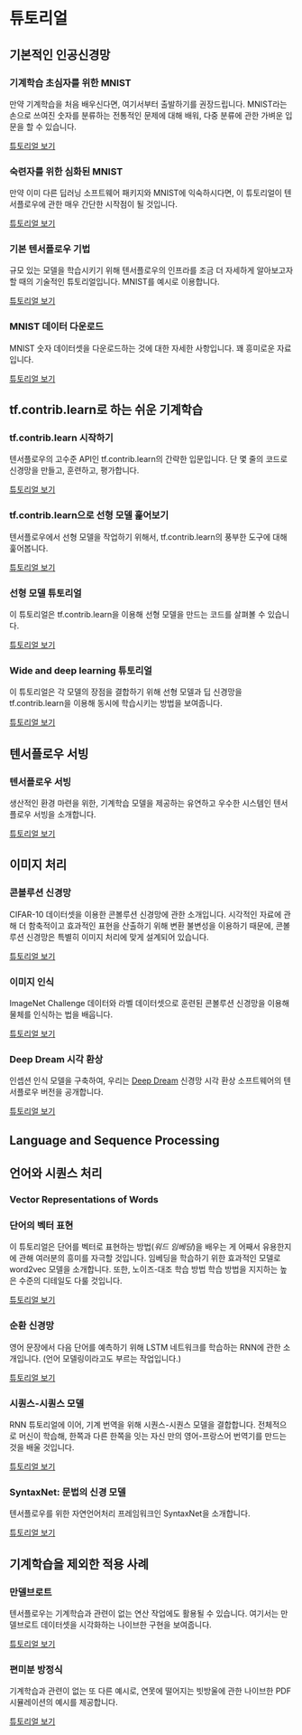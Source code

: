 # 튜토리얼

## 기본적인 인공신경망

### 기계학습 초심자를 위한 MNIST

만약 기계학습을 처음 배우신다면, 여기서부터 출발하기를 권장드립니다. MNIST라는 손으로 쓰여진 숫자를 분류하는 전통적인 문제에 대해 배워, 다중 분류에 관한 가벼운 입문을 할 수 있습니다.

[튜토리얼 보기](../tutorials/mnist/beginners/index.md)


### 숙련자를 위한 심화된 MNIST

만약 이미 다른 딥러닝 소프트웨어 패키지와 MNIST에 익숙하시다면, 이 튜토리얼이 텐서플로우에 관한 매우 간단한 시작점이 될 것입니다.

[튜토리얼 보기](../tutorials/mnist/pros/index.md)

### 기본 텐서플로우 기법

규모 있는 모델을 학습시키기 위해 텐서플로우의 인프라를 조금 더 자세하게 알아보고자 할 때의 기술적인 튜토리얼입니다. MNIST를 예시로 이용합니다.

[튜토리얼 보기](../tutorials/mnist/tf/index.md)

### MNIST 데이터 다운로드

MNIST 숫자 데이터셋을 다운로드하는 것에 대한 자세한 사항입니다. 꽤 흥미로운 자료입니다.

[튜토리얼 보기](../tutorials/mnist/download/index.md)


## tf.contrib.learn로 하는 쉬운 기계학습

### tf.contrib.learn 시작하기

텐서플로우의 고수준 API인 tf.contrib.learn의 간략한 입문입니다. 단 몇 줄의 코드로 신경망을 만들고, 훈련하고, 평가합니다.

[튜토리얼 보기](../tutorials/tflearn/index.md)

### tf.contrib.learn으로 선형 모델 훑어보기

텐서플로우에서 선형 모델을 작업하기 위해서, tf.contrib.learn의 풍부한 도구에 대해 훑어봅니다.

[튜토리얼 보기](../tutorials/linear/overview.md)

### 선형 모델 튜토리얼

이 튜토리얼은 tf.contrib.learn을 이용해 선형 모델을 만드는 코드를 살펴볼 수 있습니다.

[튜토리얼 보기](../tutorials/wide/index.md)

### Wide and deep learning 튜토리얼

이 튜토리얼은 각 모델의 장점을 결합하기 위해 선형 모델과 딥 신경망을 tf.contrib.learn을 이용해 동시에 학습시키는 방법을 보여줍니다.

[튜토리얼 보기](../tutorials/wide_and_deep/index.md)


## 텐서플로우 서빙

### 텐서플로우 서빙

생산적인 환경 마련을 위한, 기계학습 모델을 제공하는 유연하고 우수한 시스템인 텐서플로우 서빙을 소개합니다.

[튜토리얼 보기](../tutorials/tfserve/index.md)


## 이미지 처리

### 콘볼루션 신경망

CIFAR-10 데이터셋을 이용한 콘볼루션 신경망에 관한 소개입니다. 시각적인 자료에 관해 더 함축적이고 효과적인 표현을 산출하기 위해 변환 불변성을 이용하기 때문에, 콘볼루션 신경망은 특별히 이미지 처리에 맞게 설계되어 있습니다.

[튜토리얼 보기](../tutorials/deep_cnn/index.md)

### 이미지 인식

ImageNet Challenge 데이터와 라벨 데이터셋으로 훈련된 콘볼루션 신경망을 이용해 물체를 인식하는 법을 배웁니다.

[튜토리얼 보기](../tutorials/image_recognition/index.md)

### Deep Dream 시각 환상

인셉션 인식 모델을 구축하여, 우리는 [Deep Dream](https://github.com/google/deepdream) 신경망 시각 환상 소프트웨어의 텐서플로우 버전을 공개합니다.

[튜토리얼 보기](https://www.tensorflow.org/code/tensorflow/examples/tutorials/deepdream/deepdream.ipynb)


## Language and Sequence Processing
## 언어와 시퀀스 처리

### Vector Representations of Words
### 단어의 벡터 표현

이 튜토리얼은 단어를 벡터로 표현하는 방법(*워드 임베딩*)을 배우는 게 어째서 유용한지에 관해 여러분의 흥미를 자극할 것입니다. 임베딩을 학습하기 위한 효과적인 모델로 word2vec 모델을 소개합니다. 또한, 노이즈-대조 학습 방법 학습 방법을 지지하는 높은 수준의 디테일도 다룰 것입니다.

[튜토리얼 보기](../tutorials/word2vec/index.md)

### 순환 신경망

영어 문장에서 다음 단어를 예측하기 위해 LSTM 네트워크를 학습하는 RNN에 관한 소개입니다. (언어 모델링이라고도 부르는 작업입니다.)

[튜토리얼 보기](../tutorials/recurrent/index.md)

### 시퀀스-시퀀스 모델

RNN 튜토리얼에 이어, 기계 번역을 위해 시퀀스-시퀀스 모델을 결합합니다. 전체적으로 머신이 학습해, 한쪽과 다른 한쪽을 잇는 자신 만의 영어-프랑스어 번역기를 만드는 것을 배울 것입니다.

[튜토리얼 보기](../tutorials/seq2seq/index.md)

### SyntaxNet: 문법의 신경 모델

텐서플로우를 위한 자연언어처리 프레임워크인 SyntaxNet을 소개합니다.

[튜토리얼 보기](../tutorials/syntaxnet/index.md)


## 기계학습을 제외한 적용 사례

### 만델브로트

텐서플로우는 기계학습과 관련이 없는 연산 작업에도 활용될 수 있습니다. 여기서는 만델브로트 데이터셋을 시각화하는 나이브한 구현을 보여줍니다.

[튜토리얼 보기](../tutorials/mandelbrot/index.md)

### 편미분 방정식

기계학습과 관련이 없는 또 다른 예시로, 연못에 떨어지는 빗방울에 관한 나이브한 PDF 시뮬레이션의 예시를 제공합니다.

[튜토리얼 보기](../tutorials/pdes/index.md)

